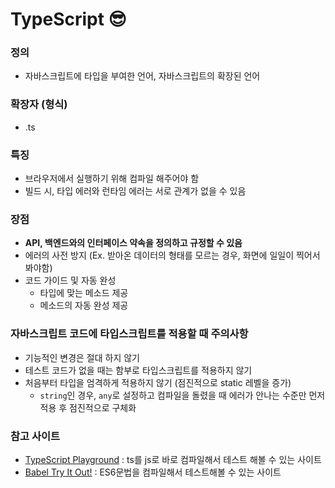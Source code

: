 # TypeScript 😎

### 정의
  - 자바스크립트에 타입을 부여한 언어, 자바스크립트의 확장된 언어

### 확장자 (형식)
- .ts

### 특징
- 브라우저에서 실행하기 위해 컴파일 해주어야 함
- 빌드 시, 타입 에러와 런타임 에러는 서로 관계가 없을 수 있음

### 장점
- **API, 백엔드와의 인터페이스 약속을 정의하고 규정할 수 있음**
- 에러의 사전 방지 (Ex. 받아온 데이터의 형태를 모르는 경우, 화면에 일일이 찍어서 봐야함)
- 코드 가이드 및 자동 완성
  - 타입에 맞는 메소드 제공
  - 메소드의 자동 완성 제공

### 자바스크립트 코드에 타입스크립트를 적용할 때 주의사항
- 기능적인 변경은 절대 하지 않기
- 테스트 코드가 없을 때는 함부로 타입스크립트를 적용하지 않기
- 처음부터 타입을 엄격하게 적용하지 않기 (점진적으로 static 레벨을 증가)
  - `string`인 경우, `any`로 설정하고 컴파일을 돌렸을 때 에러가 안나는 수준만 먼저 적용 후 점진적으로 구체화

### 참고 사이트
- [TypeScript Playground](https://www.typescriptlang.org/play) : ts를 js로 바로 컴파일해서 테스트 해볼 수 있는 사이트
- [Babel Try It Out!](https://babeljs.io/repl#?browsers=defaults%2C%20not%20ie%2011%2C%20not%20ie_mob%2011&build=&builtIns=false&corejs=3.6&spec=false&loose=false&code_lz=Q&debug=false&forceAllTransforms=false&shippedProposals=false&circleciRepo=&evaluate=false&fileSize=false&timeTravel=false&sourceType=module&lineWrap=true&presets=env%2Creact%2Cstage-2&prettier=false&targets=&version=7.14.6&externalPlugins=) : ES6문법을 컴파일해서 테스트해볼 수 있는 사이트
